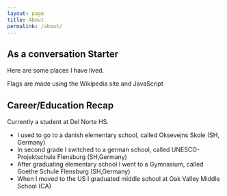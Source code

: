 ```yaml
---
layout: page
title: About
permalink: /about/
---
```



## As a conversation Starter 
Here are some places I have lived.

<comment>
Flags are made using the Wikipedia site and JavaScript
</comment>

<style>
    /* Style looks pretty compact, 
       - grid-container and grid-item are referenced the code 
    */
    .grid-container {
        display: grid;
        grid-template-columns: repeat(auto-fill, minmax(150px, 1fr)); /* Dynamic columns */
        gap: 10px;
    }
    .grid-item {
        text-align: center;
    }
    .grid-item img {
        width: 100%;
        height: 100px; /* Fixed height for uniformity */
        object-fit: contain; /* Ensure the image fits within the fixed height */
    }
    .grid-item p {
        margin: 5px 0; /* Add some margin for spacing */
    }
</style>

<!-- This grid_container class is used by CSS styling and the id is used by JavaScript connection -->
<div class="grid-container" id="grid_container">
    <!-- content will be added here by JavaScript -->
</div>

<script>
    // 1. Make a connection to the HTML container defined in the HTML div
    var container = document.getElementById("grid_container"); // This container connects to the HTML div

    // 2. Define a JavaScript object for our http source and our data rows for the Living in the World grid
    var http_source = "https://upload.wikimedia.org/wikipedia/commons/";
    var living_in_the_world = [
        {"flag": "0/01/Flag_of_California.svg", "greeting": "Hi", "description": "California - where I live right now"},
        {"flag": "b/ba/Flag_of_Germany.svg", "greeting": "Hallo", "description": "Germany - 13 years"},
        {"flag": "9/9c/Flag_of_Denmark.svg", "greeting": "Alright mate", "description": "Denmark - where my relatives live"},
        {"flag": "b/bf/Flag_of_Bosnia_and_Herzegovina.svg", "greeting": "Ćao", "description": "Bosnia and Herzegovina - where my parents are originally from"},
    ]; 
    
    // 3a. Consider how to update style count for size of container
    // The grid-template-columns has been defined as dynamic with auto-fill and minmax

    // 3b. Build grid items inside of our container for each row of data
    for (const location of living_in_the_world) {
        // Create a "div" with "class grid-item" for each row
        var gridItem = document.createElement("div");
        gridItem.className = "grid-item";  // This class name connects the gridItem to the CSS style elements
        // Add "img" HTML tag for the flag
        var img = document.createElement("img");
        img.src = http_source + location.flag; // concatenate the source and flag
        img.alt = location.flag + " Flag"; // add alt text for accessibility

        // Add "p" HTML tag for the description
        var description = document.createElement("p");
        description.textContent = location.description; // extract the description

        // Add "p" HTML tag for the greeting
        var greeting = document.createElement("p");
        greeting.textContent = location.greeting;  // extract the greeting

        // Append img and p HTML tags to the grid item DIV
        gridItem.appendChild(img);
        gridItem.appendChild(description);
        gridItem.appendChild(greeting);

        // Append the grid item DIV to the container DIV
        container.appendChild(gridItem);
    }
</script>

## Career/Education Recap

Currently a student at Del Norte HS.
- I used to go to a danish elementary school, called Oksevejns Skole (SH, Germany)
- In second grade I switched to a german school, called UNESCO-Projektschule Flensburg (SH,Germany)
- After graduating elementary school I went to a Gymnasium, called Goethe Schule Flensburg (SH,Germany)
- When I moved to the US I graduated middle school at Oak Valley Middle School (CA)